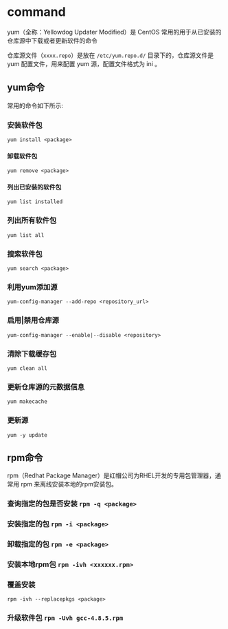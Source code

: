 # command

yum（全称：Yellowdog Updater Modified）是 CentOS 常用的用于从已安装的仓库源中下载或者更新软件的命令

仓库源文件（`xxxx.repo`）是放在 `/etc/yum.repo.d/` 目录下的，仓库源文件是 yum 配置文件，用来配置 yum 源，配置文件格式为 ini 。

## yum命令

常用的命令如下所示:

### 安装软件包

`yum install <package>`

#### 卸载软件包

`yum remove <package>`

#### 列出已安装的软件包

`yum list installed`

### 列出所有软件包

`yum list all`

### 搜索软件包

`yum search <package>`

### 利用yum添加源

`yum-config-manager --add-repo <repository_url>`

### 启用|禁用仓库源

`yum-config-manager --enable|--disable <repository>`

### 清除下载缓存包

`yum clean all`

### 更新仓库源的元数据信息

`yum makecache`

### 更新源

`yum -y update`

## rpm命令

rpm（Redhat Package Manager）是红帽公司为RHEL开发的专用包管理器，通常用 rpm 来离线安装本地的rpm安装包。

### 查询指定的包是否安装 `rpm -q <package>`

### 安装指定的包 `rpm -i <package>`

### 卸载指定的包 `rpm -e <package>`

### 安装本地rpm包 `rpm -ivh <xxxxxx.rpm>`

### 覆盖安装

`rpm -ivh --replacepkgs <package>`

### 升级软件包 `rpm -Uvh gcc-4.8.5.rpm`

